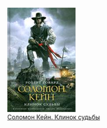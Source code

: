 ![](Соломон%20Кейн.%20Клинок%20судьбы.jpg)  
[Соломон Кейн. Клинок судьбы](Соломон%20Кейн.%20Клинок%20судьбы.md)
